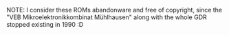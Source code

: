 NOTE: I consider these ROMs abandonware and free of copyright, since the
"VEB Mikroelektronikkombinat Mühlhausen" along with the whole GDR stopped existing
in 1990 :D
